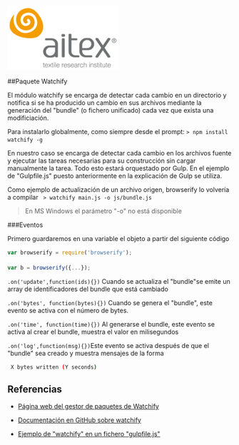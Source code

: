 ![logo_aitex_min.png](../images/logo_aitex_min.png "Logotipo de Aitex")

##Paquete Watchify

El módulo watchify se encarga de detectar cada cambio en un directorio y notifica si se ha producido un cambio en sus archivos mediante la generación del "bundle" (o fichero unificado) cada vez que exista una modificiación.



Para instalarlo globalmente, como siempre desde el prompt: `> npm install watchify -g`



En nuestro caso se encarga de detectar cada cambio en los archivos fuente y ejecutar las tareas necesarias para su construcción sin cargar manualmente la tarea. Todo esto estará orquestado por Gulp. En el ejemplo de "Gulpfile.js" puesto anteriormente en la explicación de Gulp se utiliza.



Como ejemplo de actualización de un archivo origen, browserify lo volvería a compilar ` > watchify main.js -o js/bundle.js`

> En MS Windows el parámetro "-o" no está disponible



###Eventos

Primero guardaremos en una variable el objeto a partir del siguiente código

```javascript
var browserify = require('browserify');

var b = browserify({...});
```

`.on('update',function(ids){})` Cuando se actualiza el "bundle"se emite un array de identificadores del bundle que está cambiado

`.on('bytes', function(bytes){})` Cuando se genera el "bundle", este evento se activa con el número de bytes.

`.on('time', function(time){})` Al generarse el bundle, este evento se activa al crear el bundle, muestra el valor en milisegundos

`.on('log',function(msg){})`Este evento se activa después de que el "bundle" sea creado y muestra mensajes de la forma 

```bash
 X bytes written (Y seconds)
```



## Referencias

+ [Página web del gestor de paquetes de Watchify](https://www.npmjs.com/package/watchify)

+ [Documentación en GitHub sobre watchify](https://github.com/substack/watchify)

+ [Ejemplo de "watchify" en un fichero "gulpfile.js"](2_1_gulpfile.md)
